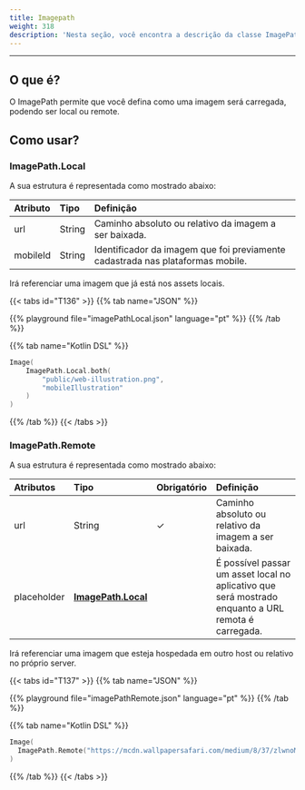 ```yaml
---
title: Imagepath
weight: 318
description: 'Nesta seção, você encontra a descrição da classe ImagePath'
---
```


---

## O que é?

O ImagePath permite que você defina como uma imagem será carregada, podendo ser local ou remote.

## Como usar?

### ImagePath.Local

A sua estrutura é representada como mostrado abaixo: 

| **Atributo** | **Tipo** | **Definição** |
| :--- | :--- | :--- |
| url | String | Caminho absoluto ou relativo da imagem a ser baixada. |
| mobileId | String | Identificador da imagem que foi previamente cadastrada nas plataformas mobile. |

Irá referenciar uma imagem que já está nos assets locais.

{{< tabs id="T136" >}}
{{% tab name="JSON" %}}
<!-- json-playground:imagePathLocal.json
{
  "_beagleComponent_": "beagle:image",
      "path": {
        "_beagleImagePath_": "local",
        "url": "public/web-illustration.png",
        "mobileId": "mobileIllustration"
      }
}
-->
{{% playground file="imagePathLocal.json" language="pt" %}}
{{% /tab %}}

{{% tab name="Kotlin DSL" %}}
```kotlin
Image(
    ImagePath.Local.both(
        "public/web-illustration.png",
        "mobileIllustration"
    )
)
```
{{% /tab %}}
{{< /tabs >}}

### ImagePath.Remote

A sua estrutura é representada como mostrado abaixo: 

| **Atributos** | **Tipo** | Obrigatório | **Definição** |
| :--- | :--- | :--- | :--- |
| url | String |     ✓ | Caminho absoluto ou relativo da imagem a ser baixada. |
| placeholder | [**ImagePath.Local**](#imagepathlocal) |  | É possível passar um asset local no aplicativo que será mostrado enquanto a URL remota é carregada. |

Irá referenciar uma imagem que esteja hospedada em outro host ou relativo no próprio server.

{{< tabs id="T137" >}}
{{% tab name="JSON" %}}
<!-- json-playground:imagePathRemote.json
{
  "_beagleComponent_": "beagle:image",
"path": {
"_beagleImagePath_": "remote",
"url": "https://mcdn.wallpapersafari.com/medium/8/37/zlwnoM.jpg"
}
}
-->
{{% playground file="imagePathRemote.json" language="pt" %}}
{{% /tab %}}

{{% tab name="Kotlin DSL" %}}
```kotlin
Image(
  ImagePath.Remote("https://mcdn.wallpapersafari.com/medium/8/37/zlwnoM.jpg")
)
```
{{% /tab %}}
{{< /tabs >}}
